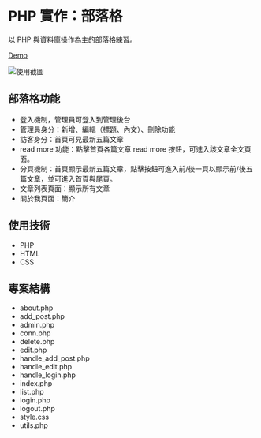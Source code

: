 # PHP 實作：部落格

以 PHP 與資料庫操作為主的部落格練習。

[Demo](http://rkcfkrrt.tw/blog/)

![使用截圖](https://images.plurk.com/49lopwP1XcJr0a3IpZiS1F.png)

## 部落格功能

- 登入機制，管理員可登入到管理後台
- 管理員身分：新增、編輯（標題、內文）、刪除功能
- 訪客身分：首頁可見最新五篇文章
- read more 功能：點擊首頁各篇文章 read more 按鈕，可進入該文章全文頁面。
- 分頁機制：首頁顯示最新五篇文章，點擊按鈕可進入前/後一頁以顯示前/後五篇文章，並可進入首頁與尾頁。
- 文章列表頁面：顯示所有文章
- 關於我頁面：簡介


## 使用技術

- PHP
- HTML
- CSS


## 專案結構

- about.php
- add_post.php
- admin.php
- conn.php
- delete.php
- edit.php
- handle_add_post.php
- handle_edit.php
- handle_login.php
- index.php
- list.php
- login.php
- logout.php
- style.css
- utils.php

